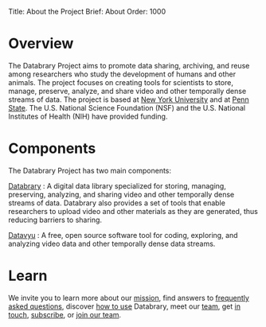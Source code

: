 Title: About the Project
Brief: About
Order: 1000

# Overview

The Databrary Project aims to promote data sharing, archiving, and reuse among researchers who study the development of humans and other animals. The project focuses on creating tools for scientists to store, manage, preserve, analyze, and share video and other temporally dense streams of data. The project is based at [New York University](http://www.nyu.edu) and at [Penn State](http://www.psu.edu). The U.S. National Science Foundation (NSF) and the U.S. National Institutes of Health (NIH) have provided funding. 

# Components

The Databrary Project has two main components:

[Databrary](http://databrary.org)
:   A digital data library specialized for storing, managing, preserving, analyzing, and sharing video and other temporally dense streams of data. Databrary also provides a set of tools that enable researchers to upload video and other materials as they are generated, thus reducing barriers to sharing.

[Datavyu](http://datavyu.org)
:   A free, open source software tool for coding, exploring, and analyzing video data and other temporally dense data streams.

# Learn

We invite you to learn more about our [mission](|filename|about/mission.md), find answers to [frequently asked questions](|filename|access/faq.md), discover [how to use](|filename|about/use-cases.md) Databrary, meet our [team](|filename|about/team.md), get [in touch](|filename|about/contact.md), [subscribe](|filename|about/newsletter.md), or [join our team](|filename|about/jobs.md).
